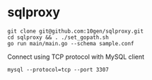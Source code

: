 # sqlproxy

```
git clone git@github.com:10gen/sqlproxy.git
cd sqlproxy && . ./set_gopath.sh
go run main/main.go --schema sample.conf
```

Connect using TCP protocol with MySQL client
```
mysql --protocol=tcp --port 3307
```

